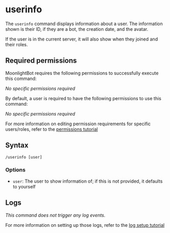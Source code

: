 # userinfo

The `userinfo` command displays information about a user. The information shown is their ID, if they are a bot, the creation date, and the avatar.

If the user is in the current server, it will also show when they joined and their roles.

## Required permissions

MoonlightBot requires the following permissions to successfully execute this command:

_No specific permissions required_

By default, a user is required to have the following permissions to use this command:

_No specific permissions required_

For more information on editing permission requirements for specific users/roles, refer to the [permissions tutorial](../get-started/permission-tutorial.md)

## Syntax

```
/userinfo [user]
```

### Options

* `user`: The user to show information of; if this is not provided, it defaults to yourself

## Logs

_This command does not trigger any log events._

For more information on setting up those logs, refer to the [log setup tutorial](../#logging)
